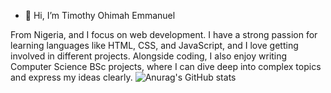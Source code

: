 - 👋 Hi, I’m Timothy Ohimah Emmanuel

From Nigeria, and I focus on web development. 
I have a strong passion for learning languages like HTML, CSS, and JavaScript, and I love getting involved in different projects. 
Alongside coding, I also enjoy writing Computer Science BSc projects, where I can dive deep into complex topics and express my ideas clearly.
![Anurag's GitHub stats](https://github-readme-stats.vercel.app/api?username=timmy-cleck&theme=dark&show_icons=true)
